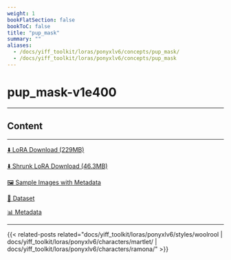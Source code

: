 ```yaml
---
weight: 1
bookFlatSection: false
bookToC: false
title: "pup_mask"
summary: ""
aliases:
  - /docs/yiff_toolkit/loras/ponyxlv6/concepts/pup_mask/
  - /docs/yiff_toolkit/loras/ponyxlv6/concepts/pup_mask
---
```


<!--markdownlint-disable MD025 MD033 -->

# pup_mask-v1e400

---

## Content

---

[⬇️ LoRA Download (229MB)](https://huggingface.co/rakki194/yt/resolve/main/ponyxl_loras/pup_mask-v1e400.safetensors)

[⬇️ Shrunk LoRA Download (46.3MB)](https://huggingface.co/rakki194/yt/resolve/main/ponyxl_loras_shrunk_2/pup_mask-v1e400_frockpt1_th-3.55.safetensors?download=true)

[🖼️ Sample Images with Metadata](https://huggingface.co/k4d3/yiff_toolkit/tree/main/static/{})

[📐 Dataset](https://huggingface.co/datasets/k4d3/furry/tree/main/pup_mask)

[📊 Metadata](https://huggingface.co/k4d3/yiff_toolkit/raw/main/ponyxl_loras/pup_mask-v1e400.json)

---

<!--
HUGO_SEARCH_EXCLUDE_START
-->
{{< related-posts related="docs/yiff_toolkit/loras/ponyxlv6/styles/woolrool | docs/yiff_toolkit/loras/ponyxlv6/characters/martlet/ | docs/yiff_toolkit/loras/ponyxlv6/characters/ramona/" >}}
<!--
HUGO_SEARCH_EXCLUDE_END
-->
